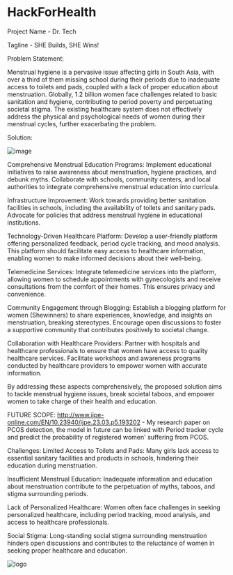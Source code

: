 # HackForHealth

Project Name - Dr. Tech

Tagline - SHE Builds, SHE Wins!

Problem Statement:

Menstrual hygiene is a pervasive issue affecting girls in South Asia, with over a third of them missing school during their periods due to inadequate access to toilets and pads, coupled with a lack of proper education about menstruation. Globally, 1.2 billion women face challenges related to basic sanitation and hygiene, contributing to period poverty and perpetuating societal stigma. The existing healthcare system does not effectively address the physical and psychological needs of women during their menstrual cycles, further exacerbating the problem.

Solution:

![image](https://github.com/Harshita-Batra-1/HackForHealth/assets/101546087/acaf2d41-a8aa-438d-97e2-d220f5f683ba)

Comprehensive Menstrual Education Programs: Implement educational initiatives to raise awareness about menstruation, hygiene practices, and debunk myths. Collaborate with schools, community centers, and local authorities to integrate comprehensive menstrual education into curricula.

Infrastructure Improvement: Work towards providing better sanitation facilities in schools, including the availability of toilets and sanitary pads. Advocate for policies that address menstrual hygiene in educational institutions.

Technology-Driven Healthcare Platform: Develop a user-friendly platform offering personalized feedback, period cycle tracking, and mood analysis. This platform should facilitate easy access to healthcare information, enabling women to make informed decisions about their well-being.

Telemedicine Services: Integrate telemedicine services into the platform, allowing women to schedule appointments with gynecologists and receive consultations from the comfort of their homes. This ensures privacy and convenience.

Community Engagement through Blogging: Establish a blogging platform for women (Shewinners) to share experiences, knowledge, and insights on menstruation, breaking stereotypes. Encourage open discussions to foster a supportive community that contributes positively to societal change.

Collaboration with Healthcare Providers: Partner with hospitals and healthcare professionals to ensure that women have access to quality healthcare services. Facilitate workshops and awareness programs conducted by healthcare providers to empower women with accurate information.

By addressing these aspects comprehensively, the proposed solution aims to tackle menstrual hygiene issues, break societal taboos, and empower women to take charge of their health and education.

FUTURE SCOPE:
http://www.ijpe-online.com/EN/10.23940/ijpe.23.03.p5.193202 - My research paper on PCOS detection, the model in future can be linked with Period tracker cycle and predict the probability of registered women' suffering from PCOS.


Challenges:
Limited Access to Toilets and Pads: Many girls lack access to essential sanitary facilities and products in schools, hindering their education during menstruation.

Insufficient Menstrual Education: Inadequate information and education about menstruation contribute to the perpetuation of myths, taboos, and stigma surrounding periods.

Lack of Personalized Healthcare: Women often face challenges in seeking personalized healthcare, including period tracking, mood analysis, and access to healthcare professionals.

Social Stigma: Long-standing social stigma surrounding menstruation hinders open discussions and contributes to the reluctance of women in seeking proper healthcare and education.

![logo](https://github.com/Harshita-Batra-1/HackForHealth/assets/101546087/cbd35075-a98d-419d-a8c2-4b46c98234e6)
